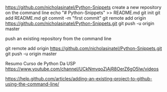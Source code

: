 https://github.com/nicholasinatel/Python-Snippets
create a new repository on the command line
echo "# Python-Snippets" >> README.md
git init
git add README.md
git commit -m "first commit"
git remote add origin https://github.com/nicholasinatel/Python-Snippets.git
git push -u origin master

push an existing repository from the command line

git remote add origin https://github.com/nicholasinatel/Python-Snippets.git
git push -u origin master

Resumo Curso de Python Da USP
https://www.youtube.com/channel/UCkNmvqoZjAjR8OerZ6gO5lw/videos

https://help.github.com/articles/adding-an-existing-project-to-github-using-the-command-line/